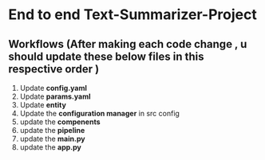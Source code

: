 # End to end Text-Summarizer-Project

## Workflows (After making each code change , u should update these below files in this respective order )

1. Update **config.yaml**
2. Update **params.yaml**
3. Update **entity**
4. Update the **configuration manager** in src config
5. update the **compenents**
6. update the **pipeline**
7. update the **main.py**
8. update the **app.py**

